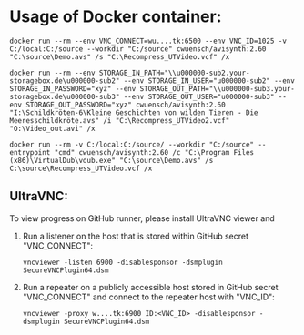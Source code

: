 # Usage of Docker container:

```
docker run --rm --env VNC_CONNECT=wu....tk:6500 --env VNC_ID=1025 -v C:/local:C:/source --workdir "C:/source" cwuensch/avisynth:2.60 "C:\source\Demo.avs" /s "C:\Recompress_UTVideo.vcf" /x

docker run --rm --env STORAGE_IN_PATH="\\u000000-sub2.your-storagebox.de\u000000-sub2" --env STORAGE_IN_USER="u000000-sub2" --env STORAGE_IN_PASSWORD="xyz" --env STORAGE_OUT_PATH="\\u000000-sub3.your-storagebox.de\u000000-sub3" --env STORAGE_OUT_USER="u000000-sub3" --env STORAGE_OUT_PASSWORD="xyz" cwuensch/avisynth:2.60 "I:\Schildkröten-6\Kleine Geschichten von wilden Tieren - Die Meeresschildkröte.avs" /i "C:\Recompress_UTVideo2.vcf" "O:\Video_out.avi" /x

docker run --rm -v C:/local:C:/source/ --workdir "C:/source" --entrypoint "cmd" cwuensch/avisynth:2.60 /c "C:\Program Files (x86)\VirtualDub\vdub.exe" "C:\source\Demo.avs" /s C:\source\Recompress_UTVideo.vcf /x
```


UltraVNC:
---------

To view progress on GitHub runner, please install UltraVNC viewer and

1. Run a listener on the host that is stored within GitHub secret "VNC_CONNECT":
   ```
   vncviewer -listen 6900 -disablesponsor -dsmplugin SecureVNCPlugin64.dsm
   ```

2. Run a repeater on a publicly accessible host stored in GitHub secret "VNC_CONNECT"
   and connect to the repeater host with "VNC_ID":
   ```
   vncviewer -proxy w....tk:6900 ID:<VNC_ID> -disablesponsor -dsmplugin SecureVNCPlugin64.dsm
   ```
